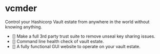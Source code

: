 # vcmder

Control your Hashicorp Vault estate from anywhere in the world without knowing anything.

- [] Make a full 3rd party trust suite to remove unseal key sharing issues.
- [] Command line health check of vault estate.
- [] A fully functional GUI website to operate on your vault estate. 
